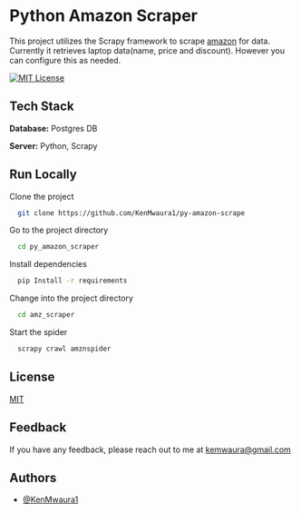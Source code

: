 
# Python Amazon Scraper

This project utilizes the Scrapy framework to scrape [amazon]() for data. Currently it retrieves laptop data(name, price and discount). However you can configure this as needed.

[![MIT License](https://img.shields.io/badge/License-MIT-green.svg)](https://choosealicense.com/licenses/mit/)



## Tech Stack

**Database:** Postgres DB

**Server:** Python, Scrapy


## Run Locally

Clone the project

```bash
  git clone https://github.com/KenMwaura1/py-amazon-scrape
```

Go to the project directory

```bash
  cd py_amazon_scraper
```

Install dependencies

```bash
  pip Install -r requirements
```

Change into the project directory
```bash
  cd amz_scraper
```
Start the spider

```bash
  scrapy crawl amznspider
```


## License

[MIT](https://choosealicense.com/licenses/mit/)


## Feedback

If you have any feedback, please reach out to me at kemwaura@gmail.com

## Authors

- [@KenMwaura1](https://github.com/KenMwaura1)

